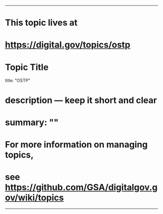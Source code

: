 
---
# This topic lives at
# https://digital.gov/topics/ostp

# Topic Title
title: "OSTP"

# description — keep it short and clear
# summary: ""


# For more information on managing topics,
# see https://github.com/GSA/digitalgov.gov/wiki/topics
---